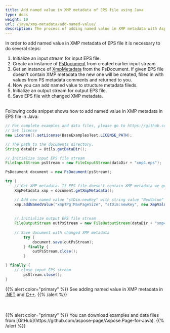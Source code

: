 ```yaml
---
title: Add named value in XMP metadata of EPS file using Java
type: docs
weight: 19
url: /java/xmp-metadata/add-named-value/
description: The process of adding named value in XMP metadata with Aspose.Page for Java is explained and illustrated with the code snippets here.
---
```


<!--
{{% alert color="primary" %}} 

You can check the quality of Aspose.Page EPS to PDF conversion and view the results via free online <a nofollow href="https://products.aspose.app/page/conversion/eps-to-pdf">EPS to PDF Converter</a> {{% /alert %}}
-->

In order to add named value in XMP metadata of EPS file it is necessary to do several steps:
1. Initialize an input stream for input EPS file.
2. Create an instance of [PsDocument](https://apireference.aspose.com/page/java/com.aspose.eps/psdocument) from created earlier input stream.
3. Get an instance of [XmpMetadata](https://apireference.aspose.com/page/java/com.aspose.eps.xmp/xmpmetadata) from the PsDocument. If given EPS file doesn't contain XMP metadata the new one
will be created, filled in with values from PS metadata comments and returned to you.
4. Now you can add named value to structure metadata fileds.
5. Initialize an output stream for output EPS file.
6. Save EPS file with changed XMP metadata.

<br>Following code snippet shows how to add named value in XMP metadata in EPS file in Java:
<br>
```Java
// For complete examples and data files, please go to https://github.com/aspose-page/Aspose.Page-for-Java
// Set license
new License().setLicense(BaseExamplesTest.LICENSE_PATH);

// The path to the documents directory.
String dataDir = Utils.getDataDir();

// Initialize input EPS file stream
FileInputStream psStream = new FileInputStream(dataDir + "xmp4.eps");

PsDocument document = new PsDocument(psStream);

try {
    // Get XMP metadata. If EPS file doesn't contain XMP metadata we get new one filled with values from PS metadata comments (%%Creator, %%CreateDate, %%Title etc)
    XmpMetadata xmp = document.getXmpMetadata();

    // Add new named value "stDim:newKey" with string value "NewValue" to structure "xmpTPg:MaxPageSize" 
    xmp.addNamedValue("xmpTPg:MaxPageSize", "stDim:newKey", new XmpValue("NewValue"));
    
    
    // Initialize output EPS file stream
    FileOutputStream outPsStream = new FileOutputStream(dataDir + "xmp4_changed.eps");
    
    // Save document with changed XMP metadata
		try {			
			document.save(outPsStream);
		} finally {
			outPsStream.close();
		}

} finally {
    // close input EPS stream
		psStream.close();
}
```
{{% alert color="primary" %}}
See adding named value in XMP metadata in [.NET](/page/net/xmp-metadata/add-named-value/) and [C++](/page/cpp/xmp-metadata/add-named-value/).
{{% /alert %}}

<!--
{{% alert color="primary" %}}
Evaluate EPS to PDF conversion online on our <a nofollow href="https://products.aspose.app/page/conversion/eps-to-pdf">EPS to PDF Converter</a>. You can convert several EPS files to PDF at once and dowload results in a few seconds.
 {{% /alert %}}
-->
<br>
<br>
{{% alert color="primary" %}}
You can download examples and data files from [GitHub](https://github.com/aspose-page/Aspose.Page-for-Java). {{% /alert %}}